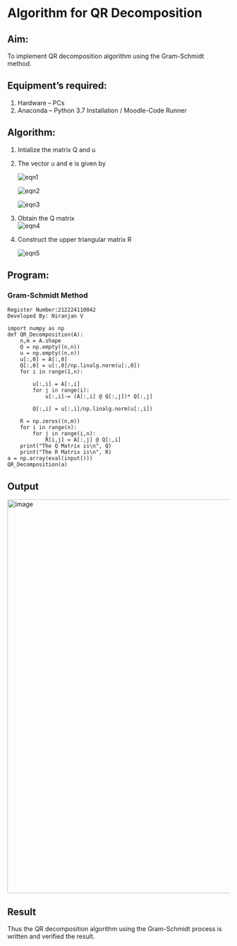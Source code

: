 # Algorithm for QR Decomposition
## Aim:
To implement QR decomposition algorithm using the Gram-Schmidt method.
## Equipment’s required:
1.	Hardware – PCs
2.	Anaconda – Python 3.7 Installation / Moodle-Code Runner
## Algorithm:
1.	Intialize the matrix Q and u
2.	The vector u and e is given by

    ![eqn1](./ex4.jpg)

    ![eqn2](./ex6.jpg)

    ![eqn3](./ex3.jpg)

3.	Obtain the Q matrix   
    ![eqn4](./ex1.jpg)
4.	Construct the upper triangular matrix R
   
    ![eqn5](./ex2.jpg)



## Program:
### Gram-Schmidt Method
```
Register Number:212224110042
Developed By: Niranjan V

import numpy as np
def QR_Decomposition(A):
    n,m = A.shape
    Q = np.empty((n,n))
    u = np.empty((n,n))
    u[:,0] = A[:,0]
    Q[:,0] = u[:,0]/np.linalg.norm(u[:,0])
    for i in range(1,n):
        
        u[:,i] = A[:,i]
        for j in range(i):
            u[:,i]-= (A[:,i] @ Q[:,j])* Q[:,j]
            
        Q[:,i] = u[:,i]/np.linalg.norm(u[:,i])
    
    R = np.zeros((n,m)) 
    for i in range(n):
        for j in range(i,n):
            R[i,j] = A[:,j] @ Q[:,i]
    print("The Q Matrix is\n", Q)
    print("The R Matrix is\n", R)
a = np.array(eval(input()))
QR_Decomposition(a)

```

## Output

<img width="984" height="891" alt="image" src="https://github.com/user-attachments/assets/79498a83-7252-4528-8c1e-47b435dc806a" />


## Result
Thus the QR decomposition algorithm using the Gram-Schmidt process is written and verified the result.
